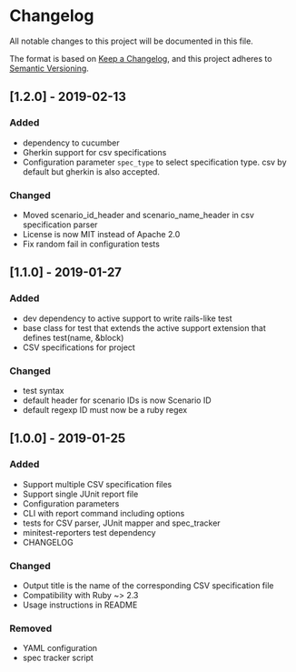 # Changelog
All notable changes to this project will be documented in this file.

The format is based on [Keep a Changelog](https://keepachangelog.com/en/1.0.0/),
and this project adheres to [Semantic Versioning](https://semver.org/spec/v2.0.0.html).

## [1.2.0] - 2019-02-13
### Added
- dependency to cucumber
- Gherkin support for csv specifications
- Configuration parameter `spec_type` to select specification type. csv by default but gherkin is also accepted.

### Changed
- Moved scenario_id_header and scenario_name_header in csv specification parser
- License is now MIT instead of Apache 2.0
- Fix random fail in configuration tests

## [1.1.0] - 2019-01-27
### Added
- dev dependency to active support to write rails-like test
- base class for test that extends the active support extension that defines test(name, &block)
- CSV specifications for project

### Changed
- test syntax
- default header for scenario IDs is now Scenario ID
- default regexp ID must now be a ruby regex

## [1.0.0] - 2019-01-25
### Added
- Support multiple CSV specification files
- Support single JUnit report file
- Configuration parameters
- CLI with report command including options
- tests for CSV parser, JUnit mapper and spec_tracker
- minitest-reporters test dependency
- CHANGELOG


### Changed
- Output title is the name of the corresponding CSV specification file
- Compatibility with Ruby ~> 2.3
- Usage instructions in README


### Removed
- YAML configuration
- spec tracker script